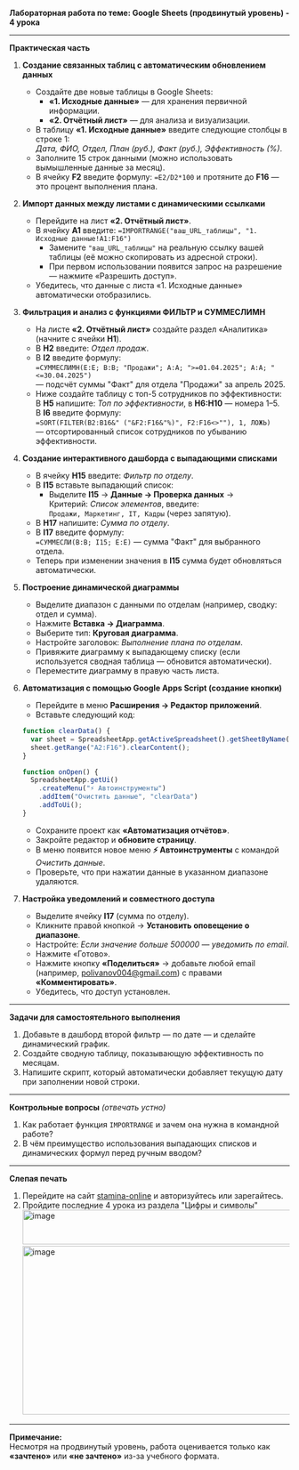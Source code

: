 **Лабораторная работа по теме: Google Sheets (продвинутый уровень) - 4 урока**

---

**Практическая часть**

1. **Создание связанных таблиц с автоматическим обновлением данных**  
   - Создайте две новые таблицы в Google Sheets:  
     - **«1. Исходные данные»** — для хранения первичной информации.  
     - **«2. Отчётный лист»** — для анализа и визуализации.  
   - В таблицу **«1. Исходные данные»** введите следующие столбцы в строке 1:  
     *Дата, ФИО, Отдел, План (руб.), Факт (руб.), Эффективность (%)*.  
   - Заполните 15 строк данными (можно использовать вымышленные данные за месяц).  
   - В ячейку **F2** введите формулу: `=E2/D2*100` и протяните до **F16** — это процент выполнения плана.

2. **Импорт данных между листами с динамическими ссылками**  
   - Перейдите на лист **«2. Отчётный лист»**.  
   - В ячейку **A1** введите: `=IMPORTRANGE("ваш_URL_таблицы", "1. Исходные данные!A1:F16")`  
     - Замените `"ваш_URL_таблицы"` на реальную ссылку вашей таблицы (её можно скопировать из адресной строки).  
     - При первом использовании появится запрос на разрешение — нажмите «Разрешить доступ».  
   - Убедитесь, что данные с листа «1. Исходные данные» автоматически отобразились.

3. **Фильтрация и анализ с функциями ФИЛЬТР и СУММЕСЛИМН**  
   - На листе **«2. Отчётный лист»** создайте раздел «Аналитика» (начните с ячейки **H1**).  
   - В **H2** введите: *Отдел продаж*.  
   - В **I2** введите формулу:  
     `=СУММЕСЛИМН(E:E; B:B; "Продажи"; A:A; ">=01.04.2025"; A:A; "<=30.04.2025")`  
     — подсчёт суммы "Факт" для отдела "Продажи" за апрель 2025.  
   - Ниже создайте таблицу с топ-5 сотрудников по эффективности:  
     В **H5** напишите: *Топ по эффективности*, в **H6:H10** — номера 1–5.  
     В **I6** введите формулу:  
     `=SORT(FILTER(B2:B16&" ("&F2:F16&"%)", F2:F16<>""), 1, ЛОЖЬ)`  
     — отсортированный список сотрудников по убыванию эффективности.

4. **Создание интерактивного дашборда с выпадающими списками**  
   - В ячейку **H15** введите: *Фильтр по отделу*.  
   - В **I15** вставьте выпадающий список:  
     - Выделите **I15** → **Данные → Проверка данных** →  
       Критерий: *Список элементов*, введите:  
       `Продажи, Маркетинг, IT, Кадры` (через запятую).  
   - В **H17** напишите: *Сумма по отделу*.  
   - В **I17** введите формулу:  
     `=СУММЕСЛИ(B:B; I15; E:E)` — сумма "Факт" для выбранного отдела.  
   - Теперь при изменении значения в **I15** сумма будет обновляться автоматически.

5. **Построение динамической диаграммы**  
   - Выделите диапазон с данными по отделам (например, сводку: отдел и сумма).  
   - Нажмите **Вставка → Диаграмма**.  
   - Выберите тип: **Круговая диаграмма**.  
   - Настройте заголовок: *Выполнение плана по отделам*.  
   - Привяжите диаграмму к выпадающему списку (если используется сводная таблица — обновится автоматически).  
   - Переместите диаграмму в правую часть листа.

6. **Автоматизация с помощью Google Apps Script (создание кнопки)**  
   - Перейдите в меню **Расширения → Редактор приложений**.  
   - Вставьте следующий код:

   ```javascript
   function clearData() {
     var sheet = SpreadsheetApp.getActiveSpreadsheet().getSheetByName("1. Исходные данные");
     sheet.getRange("A2:F16").clearContent();
   }

   function onOpen() {
     SpreadsheetApp.getUi()
       .createMenu("⚡ Автоинструменты")
       .addItem("Очистить данные", "clearData")
       .addToUi();
   }
   ```

   - Сохраните проект как **«Автоматизация отчётов»**.  
   - Закройте редактор и **обновите страницу**.  
   - В меню появится новое меню **⚡ Автоинструменты** с командой *Очистить данные*.  
   - Проверьте, что при нажатии данные в указанном диапазоне удаляются.

7. **Настройка уведомлений и совместного доступа**  
   - Выделите ячейку **I17** (сумма по отделу).  
   - Кликните правой кнопкой → **Установить оповещение о диапазоне**.  
   - Настройте: *Если значение больше 500000 — уведомить по email*.  
   - Нажмите «Готово».  
   - Нажмите кнопку **«Поделиться»** → добавьте любой email (например, polivanov004@gmail.com) с правами **«Комментировать»**.  
   - Убедитесь, что доступ установлен.

---

**Задачи для самостоятельного выполнения**

1. Добавьте в дашборд второй фильтр — по дате — и сделайте динамический график.  
2. Создайте сводную таблицу, показывающую эффективность по месяцам.  
3. Напишите скрипт, который автоматически добавляет текущую дату при заполнении новой строки.

---

**Контрольные вопросы** *(отвечать устно)*

1. Как работает функция `IMPORTRANGE` и зачем она нужна в командной работе?  
2. В чём преимущество использования выпадающих списков и динамических формул перед ручным вводом?

---

**Слепая печать**  
1. Перейдите на сайт [stamina-online](https://stamina-online.com/ru/lessons/ru) и авторизуйтесь или зарегайтесь.
2. Пройдите последние 4 урока из раздела "Цифры и символы"<img width="841" height="62" alt="image" src="https://github.com/user-attachments/assets/797c7ecc-ba47-490f-b2a2-45d53fb78bb0" /><img width="844" height="303" alt="image" src="https://github.com/user-attachments/assets/3f506a5e-dc09-45d5-b07f-98a266d23a2f" />



---

**Примечание:**  
Несмотря на продвинутый уровень, работа оценивается только как **«зачтено»** или **«не зачтено»** из-за учебного формата.

